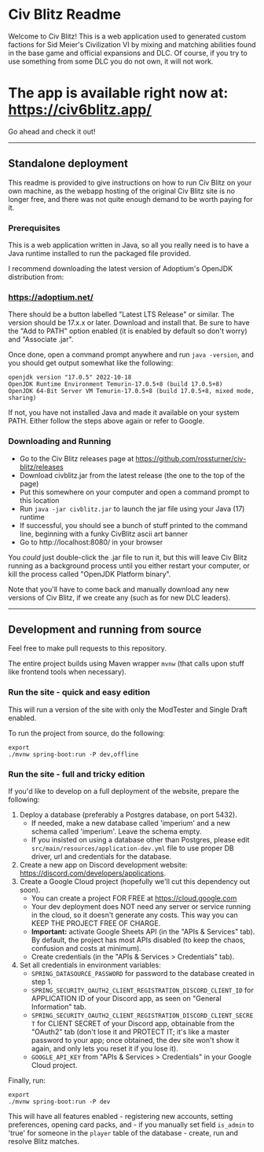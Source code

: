 # Civ Blitz Readme

Welcome to Civ Blitz! This is a web application used to generated custom 
factions for Sid Meier's Civilization VI by mixing and matching abilities
found in the base game and official expansions and DLC. Of course, if you try
to use something from some DLC you do not own, it will not work.

# The app is available right now at: https://civ6blitz.app/

Go ahead and check it out!

--------------------------------------------------------------------------------

## Standalone deployment

This readme is provided to give instructions on how to run Civ Blitz on your
own machine, as the webapp hosting of the original Civ Blitz site
is no longer free, and there was not quite enough demand to be worth paying for it.

### Prerequisites

This is a web application written in Java, so all you really need is to
have a Java runtime installed to run the packaged file provided.

I recommend downloading the latest version of Adoptium's OpenJDK distribution from:

### https://adoptium.net/

There should be a button labelled "Latest LTS Release" or similar. The version should be 17.x.x or later.
Download and install that. Be sure to have the "Add to PATH" option enabled 
(it is enabled by default so don't worry) and "Associate .jar".

Once done, open a command prompt anywhere and run `java -version`, and you should get 
output somewhat like the following:
```
openjdk version "17.0.5" 2022-10-18
OpenJDK Runtime Environment Temurin-17.0.5+8 (build 17.0.5+8)
OpenJDK 64-Bit Server VM Temurin-17.0.5+8 (build 17.0.5+8, mixed mode, sharing)
```

If not, you have not installed Java and made it available on your system PATH. 
Either follow the steps above again or refer to Google.

### Downloading and Running

- Go to the Civ Blitz releases page at https://github.com/rossturner/civ-blitz/releases
- Download civblitz.jar from the latest release (the one to the top of the page)
- Put this somewhere on your computer and open a command prompt to this location
- Run `java -jar civblitz.jar` to launch the jar file using your Java (17) runtime
- If  successful, you should see a bunch of stuff printed to the command line, beginning with a funky CivBlitz ascii art
banner
- Go to http://localhost:8080/ in your browser

You *could* just double-click the .jar file to run it, but this will leave Civ Blitz running as a 
background process until you either restart your computer, or kill the process called "OpenJDK Platform binary".

Note that you'll have to come back and manually download any new versions of Civ Blitz,
if we create any (such as for new DLC leaders).

--------------------------------------------------------------------------------

## Development and running from source

Feel free to make pull requests to this repository.

The entire project builds using Maven wrapper `mvnw` (that calls upon stuff like frontend tools when necessary).

### Run the site - quick and easy edition

This will run a version of the site with only the ModTester and Single Draft enabled.

To run the project from source, do the following:
```shell
export
./mvnw spring-boot:run -P dev,offline
```

### Run the site - full and tricky edition

If you'd like to develop on a full deployment of the website, prepare the following: 

1. Deploy a database (preferably a Postgres database, on port 5432).
    * If needed, make a new database called 'imperium' and a new schema called 'imperium'. Leave the schema empty.
    * If you insisted on using a database other than Postgres, please edit `src/main/resources/application-dev.yml` file
    to use proper DB driver, url and credentials for the database.
2. Create a new app on Discord development website: https://discord.com/developers/applications.
3. Create a Google Cloud project (hopefully we'll cut this dependency out soon). 
    * You can create a project FOR FREE at https://cloud.google.com
    * Your dev deployment does NOT need any server or service running in the cloud, so it doesn't generate any costs.
      This way you can KEEP THE PROJECT FREE OF CHARGE. 
    * **Important:** activate Google Sheets API (in the "APIs & Services" tab). By default, the project has most APIs 
      disabled (to keep the chaos, confusion and costs at minimum).
    * Create credentials (in the "APIs & Services > Credentials" tab).
4. Set all credentials in environment variables:
    * `SPRING_DATASOURCE_PASSWORD` for password to the database created in step 1.
    * `SPRING_SECURITY_OAUTH2_CLIENT_REGISTRATION_DISCORD_CLIENT_ID` for APPLICATION ID of your Discord app, as seen on 
      "General Information" tab.
    * `SPRING_SECURITY_OAUTH2_CLIENT_REGISTRATION_DISCORD_CLIENT_SECRET` for CLIENT SECRET of your Discord app, obtainable
      from the "OAuth2" tab (don't lose it and PROTECT IT; it's like a master password to your app; once obtained, the dev
      site won't show it again, and only lets you reset it if you lose it).
    * `GOOGLE_API_KEY` from "APIs & Services > Credentials" in your Google Cloud project.

Finally, run:
```shell
export
./mvnw spring-boot:run -P dev
```

This will have all features enabled - registering new accounts, setting preferences, opening card packs, and - if you 
manually set field `is_admin` to 'true' for someone in the `player` table of the database - create, run and resolve 
Blitz matches.